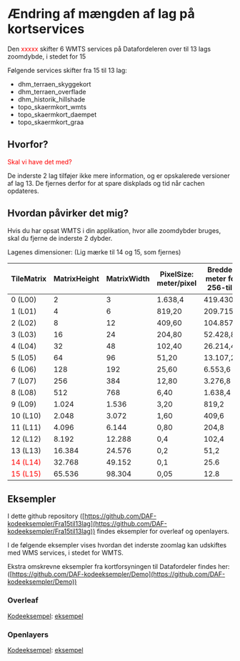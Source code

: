 # Ændring af mængden af lag på kortservices
Den <span style="color:red">xxxxx</span> skifter 6 WMTS services på Datafordeleren over til 13 lags zoomdybde, i stedet for 15

Følgende services skifter fra 15 til 13 lag:

* dhm_terraen_skyggekort
* dhm_terraen_overflade
* dhm_historik_hillshade
* topo_skaermkort_wmts
* topo_skaermkort_daempet
* topo_skaermkort_graa

## Hvorfor?
<span style="color:red">Skal vi have det med?</span>

De inderste 2 lag tilføjer ikke mere information, og er opskalerede versioner af lag 13. De fjernes derfor for at spare diskplads og tid når cachen opdateres.

## Hvordan påvirker det mig?
Hvis du har opsat WMTS i din applikation, hvor alle zoomdybder bruges, skal du fjerne de inderste 2 dybder.

Lagenes dimensioner: (Lig mærke til 14 og 15, som fjernes)


| TileMatrix | MatrixHeight | MatrixWidth | PixelSize: meter/pixel | Bredde i meter for 256-tile |
| --- | --- | --- | --- | --- |
| 0 (L00) | 2 | 3 | 1.638,4 | 419.430,4 |
| 1 (L01) | 4 | 6 | 819,20 | 209.715,2 |
| 2 (L02) | 8 | 12 | 409,60 | 104.857,6 |
| 3 (L03) | 16 | 24 | 204,80 | 52.428,8 |
| 4 (L04) | 32 | 48 | 102,40 | 26.214,4 |
| 5 (L05) | 64 | 96 | 51,20 | 13.107,2 |
| 6 (L06) | 128 | 192 | 25,60 | 6.553,6 |
| 7 (L07) | 256 | 384 | 12,80 | 3.276,8 |
| 8 (L08) | 512 | 768 | 6,40 | 1.638,4 |
| 9 (L09) | 1.024 | 1.536 | 3,20 | 819,2 |
| 10 (L10) | 2.048 | 3.072 | 1,60 | 409,6 |
| 11 (L11) | 4.096 | 6.144 | 0,80 | 204,8 |
| 12 (L12) | 8.192 | 12.288 | 0,4 | 102,4 |
| 13 (L13) | 16.384 | 24.576 | 0,2 | 51,2 |
| <span style="color:red">14 (L14)</span> | 32.768 | 49.152 | 0,1 | 25.6 |
| <span style="color:red">15 (L15)</span> | 65.536 | 98.304 | 0,05 | 12.8 |

## Eksempler
I dette github repository ([https://github.com/DAF-kodeeksempler/Fra15til13lag](https://github.com/DAF-kodeeksempler/Fra15til13lag))
findes eksempler for overleaf og openlayers.

I de følgende eksempler vises hvordan det inderste zoomlag kan udskiftes med WMS services, i stedet for WMTS.

Ekstra omskrevne eksempler fra kortforsyningen til Datafordeler findes her: ([https://github.com/DAF-kodeeksempler/Demo](https://github.com/DAF-kodeeksempler/Demo))


### Overleaf


<span style="text-decoration: underline">Kodeeksempel</span>: [eksempel](/examples/overleaf/example_wms_zoom.html)

### Openlayers

<span style="text-decoration: underline">Kodeeksempel</span>: [eksempel](/examples/openlayers/example_wms_zoom.html)

